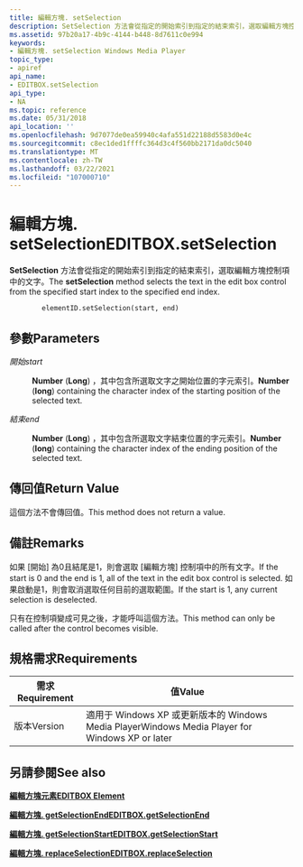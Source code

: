 ```yaml
---
title: 編輯方塊. setSelection
description: SetSelection 方法會從指定的開始索引到指定的結束索引，選取編輯方塊控制項中的文字。
ms.assetid: 97b20a17-4b9c-4144-b448-8d7611c0e994
keywords:
- 編輯方塊. setSelection Windows Media Player
topic_type:
- apiref
api_name:
- EDITBOX.setSelection
api_type:
- NA
ms.topic: reference
ms.date: 05/31/2018
api_location: ''
ms.openlocfilehash: 9d7077de0ea59940c4afa551d22188d5583d0e4c
ms.sourcegitcommit: c8ec1ded1ffffc364d3c4f560bb2171da0dc5040
ms.translationtype: MT
ms.contentlocale: zh-TW
ms.lasthandoff: 03/22/2021
ms.locfileid: "107000710"
---
```

# <a name="editboxsetselection"></a><span data-ttu-id="a6a9e-104">編輯方塊. setSelection</span><span class="sxs-lookup"><span data-stu-id="a6a9e-104">EDITBOX.setSelection</span></span>

<span data-ttu-id="a6a9e-105">**SetSelection** 方法會從指定的開始索引到指定的結束索引，選取編輯方塊控制項中的文字。</span><span class="sxs-lookup"><span data-stu-id="a6a9e-105">The **setSelection** method selects the text in the edit box control from the specified start index to the specified end index.</span></span>

``` syntax
        elementID.setSelection(start, end)
```

## <a name="parameters"></a><span data-ttu-id="a6a9e-106">參數</span><span class="sxs-lookup"><span data-stu-id="a6a9e-106">Parameters</span></span>

<dl> <dt>

<span data-ttu-id="a6a9e-107"><span id="start"></span><span id="START"></span>*開始*</span><span class="sxs-lookup"><span data-stu-id="a6a9e-107"><span id="start"></span><span id="START"></span>*start*</span></span>
</dt> <dd>

<span data-ttu-id="a6a9e-108">**Number** (**Long**) ，其中包含所選取文字之開始位置的字元索引。</span><span class="sxs-lookup"><span data-stu-id="a6a9e-108">**Number** (**long**) containing the character index of the starting position of the selected text.</span></span>

</dd> <dt>

<span data-ttu-id="a6a9e-109"><span id="end"></span><span id="END"></span>*結束*</span><span class="sxs-lookup"><span data-stu-id="a6a9e-109"><span id="end"></span><span id="END"></span>*end*</span></span>
</dt> <dd>

<span data-ttu-id="a6a9e-110">**Number** (**Long**) ，其中包含所選取文字結束位置的字元索引。</span><span class="sxs-lookup"><span data-stu-id="a6a9e-110">**Number** (**long**) containing the character index of the ending position of the selected text.</span></span>

</dd> </dl>

## <a name="return-value"></a><span data-ttu-id="a6a9e-111">傳回值</span><span class="sxs-lookup"><span data-stu-id="a6a9e-111">Return Value</span></span>

<span data-ttu-id="a6a9e-112">這個方法不會傳回值。</span><span class="sxs-lookup"><span data-stu-id="a6a9e-112">This method does not return a value.</span></span>

## <a name="remarks"></a><span data-ttu-id="a6a9e-113">備註</span><span class="sxs-lookup"><span data-stu-id="a6a9e-113">Remarks</span></span>

<span data-ttu-id="a6a9e-114">如果 [開始] 為0且結尾是1，則會選取 [編輯方塊] 控制項中的所有文字。</span><span class="sxs-lookup"><span data-stu-id="a6a9e-114">If the start is 0 and the end is  1, all of the text in the edit box control is selected.</span></span> <span data-ttu-id="a6a9e-115">如果啟動是1，則會取消選取任何目前的選取範圍。</span><span class="sxs-lookup"><span data-stu-id="a6a9e-115">If the start is  1, any current selection is deselected.</span></span>

<span data-ttu-id="a6a9e-116">只有在控制項變成可見之後，才能呼叫這個方法。</span><span class="sxs-lookup"><span data-stu-id="a6a9e-116">This method can only be called after the control becomes visible.</span></span>

## <a name="requirements"></a><span data-ttu-id="a6a9e-117">規格需求</span><span class="sxs-lookup"><span data-stu-id="a6a9e-117">Requirements</span></span>



| <span data-ttu-id="a6a9e-118">需求</span><span class="sxs-lookup"><span data-stu-id="a6a9e-118">Requirement</span></span> | <span data-ttu-id="a6a9e-119">值</span><span class="sxs-lookup"><span data-stu-id="a6a9e-119">Value</span></span> |
|--------------------|---------------------------------------------------------|
| <span data-ttu-id="a6a9e-120">版本</span><span class="sxs-lookup"><span data-stu-id="a6a9e-120">Version</span></span><br/> | <span data-ttu-id="a6a9e-121">適用于 Windows XP 或更新版本的 Windows Media Player</span><span class="sxs-lookup"><span data-stu-id="a6a9e-121">Windows Media Player for Windows XP or later</span></span><br/> |



## <a name="see-also"></a><span data-ttu-id="a6a9e-122">另請參閱</span><span class="sxs-lookup"><span data-stu-id="a6a9e-122">See also</span></span>

<dl> <dt>

[<span data-ttu-id="a6a9e-123">**編輯方塊元素**</span><span class="sxs-lookup"><span data-stu-id="a6a9e-123">**EDITBOX Element**</span></span>](editbox-element.md)
</dt> <dt>

[<span data-ttu-id="a6a9e-124">**編輯方塊. getSelectionEnd**</span><span class="sxs-lookup"><span data-stu-id="a6a9e-124">**EDITBOX.getSelectionEnd**</span></span>](editbox-getselectionend.md)
</dt> <dt>

[<span data-ttu-id="a6a9e-125">**編輯方塊. getSelectionStart**</span><span class="sxs-lookup"><span data-stu-id="a6a9e-125">**EDITBOX.getSelectionStart**</span></span>](editbox-getselectionstart.md)
</dt> <dt>

[<span data-ttu-id="a6a9e-126">**編輯方塊. replaceSelection**</span><span class="sxs-lookup"><span data-stu-id="a6a9e-126">**EDITBOX.replaceSelection**</span></span>](editbox-replaceselection.md)
</dt> </dl>

 

 





